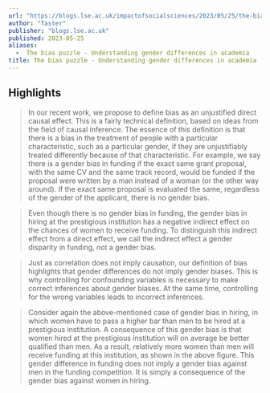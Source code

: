 ```yaml
---
url: "https://blogs.lse.ac.uk/impactofsocialsciences/2023/05/25/the-bias-puzzle-understanding-gender-differences-in-academia/"
author: "Taster"
publisher: "blogs.lse.ac.uk"
published: 2023-05-25
aliases:
  -  The bias puzzle - Understanding gender differences in academia
title: The bias puzzle - Understanding gender differences in academia
---
```


## Highlights
> In our recent work, we propose to define bias as an unjustified direct causal effect. This is a fairly technical definition, based on ideas from the field of causal inference. The essence of this definition is that there is a bias in the treatment of people with a particular characteristic, such as a particular gender, if they are unjustifiably treated differently because of that characteristic. For example, we say there is a gender bias in funding if the exact same grant proposal, with the same CV and the same track record, would be funded if the proposal were written by a man instead of a woman (or the other way around). If the exact same proposal is evaluated the same, regardless of the gender of the applicant, there is no gender bias.

> Even though there is no gender bias in funding, the gender bias in hiring at the prestigious institution has a negative indirect effect on the chances of women to receive funding. To distinguish this indirect effect from a direct effect, we call the indirect effect a gender disparity in funding, not a gender bias.

> Just as correlation does not imply causation, our definition of bias highlights that gender differences do not imply gender biases. This is why controlling for confounding variables is necessary to make correct inferences about gender biases. At the same time, controlling for the wrong variables leads to incorrect inferences.

> Consider again the above-mentioned case of gender bias in hiring, in which women have to pass a higher bar than men to be hired at a prestigious institution. A consequence of this gender bias is that women hired at the prestigious institution will on average be better qualified than men. As a result, relatively more women than men will receive funding at this institution, as shown in the above figure. This gender difference in funding does not imply a gender bias against men in the funding competition. It is simply a consequence of the gender bias against women in hiring.

